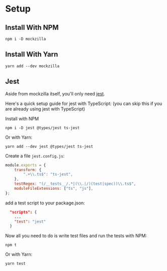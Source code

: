 # Setup

## Install With NPM

```
npm i -D mockzilla
```

## Install With Yarn

```
yarn add --dev mockzilla
```

## Jest

Aside from mockzilla itself, you'll only need [jest](https://jestjs.io/).

Here's a quick setup guide for jest with TypeScript: (you can skip this if you are already using jest with TypeScript)

Install with NPM

```
npm i -D jest @types/jest ts-jest
```

Or with Yarn:
```
yarn add --dev jest @types/jest ts-jest
```

Create a file `jest.config.js`:
```javascript
module.exports = {
    transform: {
        ".+\\.ts$": "ts-jest",
    },
    testRegex: "(/__tests__/.*|(\\.|/)(test|spec))\\.ts$",
    moduleFileExtensions: ["ts", "js"],
};
```

add a test script to your package.json:

```json
  "scripts": {
    ...
    "test": "jest"
  }
```

Now all you need to do is write test files and run the tests with NPM:
```
npm t
```

Or with Yarn:
```
yarn test
```

